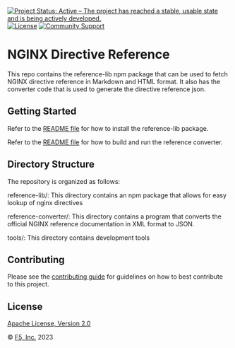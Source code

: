 [![Project Status: Active – The project has reached a stable, usable state and is being actively developed.](https://www.repostatus.org/badges/latest/active.svg)](https://www.repostatus.org/#active)
[![License](https://img.shields.io/badge/License-Apache--2.0-blue.svg)](https://opensource.org/licenses/Apache-2.0)
[![Community Support](https://badgen.net/badge/support/community/cyan?icon=awesome)](https://github.com/nginxinc/nginx-directive-reference/blob/main/SUPPORT.md)


# NGINX Directive Reference
This repo contains the reference-lib npm package that can be used to fetch NGINX directive reference in Markdown and HTML format. It also has the converter code that is used to generate the directive reference json.


## Getting Started

Refer to the [README file](https://github.com/nginxinc/nginx-directive-reference/blob/main/reference-lib/README.md) for how to install the reference-lib package.

Refer to the [README file](https://github.com/nginxinc/nginx-directive-reference/blob/main/reference-converter/README.md) for how to build and run the reference converter.


## Directory Structure
The repository is organized as follows:

reference-lib/: This directory contains an npm package that allows for easy lookup of nginx directives

reference-converter/: This directory contains a program that converts the official NGINX reference documentation in XML format to JSON.

tools/: This directory contains development tools


## Contributing

Please see the [contributing guide](https://github.com/nginxinc/nginx-directive-reference/blob/main/CONTRIBUTING.md) for guidelines on how to best contribute to this project.

## License

[Apache License, Version 2.0](https://github.com/nginxinc/nginx-directive-reference/blob/main/LICENSE)

&copy; [F5, Inc.](https://www.f5.com/) 2023
